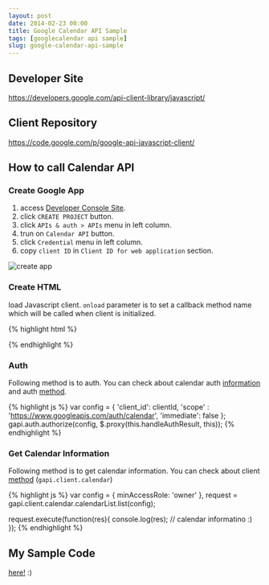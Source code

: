 ```yaml
---
layout: post
date: 2014-02-23 00:00
title: Google Calendar API Sample
tags: [googlecalendar api sample]
slug: google-calendar-api-sample
---
```


## Developer Site
https://developers.google.com/api-client-library/javascript/

## Client Repository
https://code.google.com/p/google-api-javascript-client/


## How to call Calendar API

### Create Google App

1. access [Developer Console Site](https://cloud.google.com/console/project).
2. click `CREATE PROJECT` button.
3. click `APIs & auth > APIs` menu in left column.
4. trun on `Calendar API` button.
5. click `Credential` menu in left column.
6. copy `client ID` in `Client ID for web application` section.

![create app](http://kashiro.github.io/google-calendar-api-sample/images/create-app.png)

### Create HTML

load Javascript client.
`onload` parameter is to set a callback method name which will be called when client is initialized.

{% highlight html %}
<script src="https://apis.google.com/js/client.js?onload=onLoadGapiClient"></script>
{% endhighlight %}
	
	
### Auth

Following method is to auth.
You can check about calendar auth [information](https://developers.google.com/google-apps/calendar/auth) and auth [method](https://developers.google.com/api-client-library/javascript/reference/referencedocs).

{% highlight js %}
var config = {
	'client_id': clientId,
    'scope'    : 'https://www.googleapis.com/auth/calendar',
    'immediate': false
};
gapi.auth.authorize(config, $.proxy(this.handleAuthResult, this));
{% endhighlight %}
    
### Get Calendar Information

Following method is to get calendar information.
You can check about client [method](https://developers.google.com/google-apps/calendar/v3/reference/calendarList/list) (`gapi.client.calendar`)

{% highlight js %}
var config = {
        minAccessRole: 'owner'
    },
    request = gapi.client.calendar.calendarList.list(config);

request.execute(function(res){
    console.log(res); // calendar informatino :)
});
{% endhighlight %}
    
## My Sample Code

[here!](https://github.com/kashiro/google-calendar-api-sample) :)
